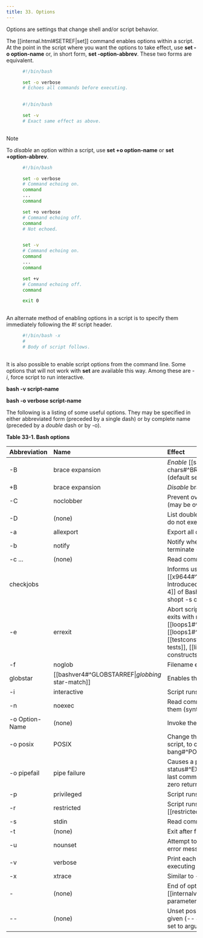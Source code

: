 ```yaml
---
title: 33. Options
---
```


Options are settings that change shell and/or script behavior.

The [[internal.html#SETREF|set]] command enables options within a script. At the point in the script where you want the options to take effect, use **set -o option-name** or, in short form, **set -option-abbrev**. These two forms are equivalent.

```bash
      #!/bin/bash

      set -o verbose
      # Echoes all commands before executing.
      
```

```bash
      #!/bin/bash

      set -v
      # Exact same effect as above.
      
```

> [!note]
> To _disable_ an option within a script, use **set +o option-name** or **set +option-abbrev**.

```bash
      #!/bin/bash

      set -o verbose
      # Command echoing on.
      command
      ...
      command

      set +o verbose
      # Command echoing off.
      command
      # Not echoed.


      set -v
      # Command echoing on.
      command
      ...
      command

      set +v
      # Command echoing off.
      command

      exit 0
      
```

An alternate method of enabling options in a script is to specify them immediately following the _#!_ script header.

```bash
      #!/bin/bash -x
      #
      # Body of script follows.
      
```

It is also possible to enable script options from the command line. Some options that will not work with **set** are available this way. Among these are _-i_, force script to run interactive.

**bash -v script-name**

**bash -o verbose script-name**

The following is a listing of some useful options. They may be specified in either abbreviated form (preceded by a single dash) or by complete name (preceded by a _double_ dash or by -o).

**Table 33-1. Bash options**

|Abbreviation|Name|Effect|
|:--|:--|:--|
|-B|brace expansion|_Enable_ [[special-chars#^BRACEEXPREF\|brace expansion]] (default setting = _on_)|
|+B|brace expansion|_Disable_ brace expansion|
|-C|noclobber|Prevent overwriting of files by redirection (may be overridden by >\|)|
|-D|(none)|List double-quoted strings prefixed by $, but do not execute commands in script|
|-a|allexport|Export all defined variables|
|-b|notify|Notify when jobs running in background terminate (not of much use in a script)|
|-c ...|(none)|Read commands from **...**|
|checkjobs||Informs user of any open [[x9644#^JOBSREF\|jobs]] upon shell exit. Introduced in [[bashver4#^BASH4REF\|version 4]] of Bash, and still "experimental." _Usage:_ shopt -s checkjobs (_Caution:_ may hang!)|
|-e|errexit|Abort script at first error, when a command exits with non-zero status (except in [[loops1#^UNTILLOOPREF\|until]] or [[loops1#^WHILELOOPREF\|while loops]], [[testconstructs#^TESTCONSTRUCTS1\|if-tests]], [[list-cons#^LCONS1\|list constructs]])|
|-f|noglob|Filename expansion (globbing) disabled|
|globstar|[[bashver4#^GLOBSTARREF\|_globbing_ star-match]]|Enables the ** [[globbingref|globbing]] operator ([[bashver4#^BASH4REF\|version 4+]] of Bash). _Usage:_ shopt -s globstar|
|-i|interactive|Script runs in _interactive_ mode|
|-n|noexec|Read commands in script, but do not execute them (syntax check)|
|-o Option-Name|(none)|Invoke the _Option-Name_ option|
|-o posix|POSIX|Change the behavior of Bash, or invoked script, to conform to [[sha-bang#^POSIX2REF\|POSIX]] standard.|
|-o pipefail|pipe failure|Causes a pipeline to return the [[exit-status#^EXITSTATUSREF\|exit status]] of the last command in the pipe that returned a non-zero return value.|
|-p|privileged|Script runs as "suid" (caution!)|
|-r|restricted|Script runs in _restricted_ mode (see [[restricted-sh\|Chapter 22]]).|
|-s|stdin|Read commands from stdin|
|-t|(none)|Exit after first command|
|-u|nounset|Attempt to use undefined variable outputs error message, and forces an exit|
|-v|verbose|Print each command to stdout before executing it|
|-x|xtrace|Similar to -v, but expands commands|
|-|(none)|End of options flag. All other arguments are [[internalvariables#^POSPARAMREF\|positional parameters]].|
|--|(none)|Unset positional parameters. If arguments given (_-- arg1 arg2_), positional parameters set to arguments.|
